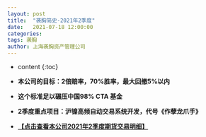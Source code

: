 ```yaml
---
layout: post
title:  "袭胸简史-2021年2季度"
date:   2021-07-18 12:00:00
categories: 
tags: 袭胸
author: 上海袭胸资产管理公司
---
```


* content
{:toc}

* **本公司的目标：2倍赔率，70%胜率，最大回撤5%以内**
* **这个标准足以碾压中国98% CTA 基金**
* **2季度重点项目：沪镍高频自动交易系统开发，代号《作孽龙爪手》**
* **[【点击查看本公司2021年2季度期货交易明细】](https://github.com/hhtc2050/hhtc2050.github.io/blob/master/css/2021Q2.txt)**

